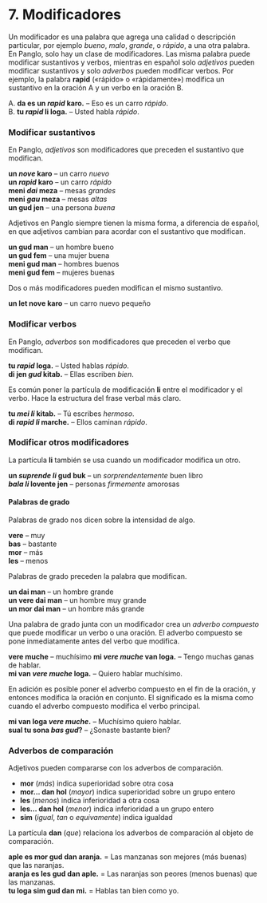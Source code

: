
# 7. Modificadores

Un modificador es una palabra que agrega una calidad o descripción particular,
por ejemplo _bueno_, _malo_, _grande_, o _rápido_, a una otra palabra.
En Panglo, solo hay un clase de modificadores.
Las misma palabra puede modificar sustantivos y verbos,
mientras en español solo _adjetivos_ pueden modificar sustantivos
y solo _adverbos_ pueden modificar verbos.
Por ejemplo, la palabra
**rapid**
(«rápido» o «rápidamente»)
modifica un sustantivo en la oración A
y un verbo en la oración B.

A. **da es un _rapid_ karo.**
– Eso es un carro _rápido_.  
B. **tu _rapid_ li loga.**
– Usted habla _rápido_.


### Modificar sustantivos

En Panglo, _adjetivos_ son modificadores que preceden el sustantivo que modifican.

**un _nove_ karo**
– un carro _nuevo_  
**un _rapid_ karo**
– un carro _rápido_  
**meni _dai_ meza**
– mesas _grandes_  
**meni _gau_ meza**
– mesas _altas_  
**un gud jen**
– una persona _buena_

Adjetivos en Panglo siempre tienen la misma forma,
a diferencia de español, en que adjetivos cambian para acordar con el sustantivo que modifican.

**un gud man**
– un hombre bueno  
**un gud fem**
– una mujer buena  
**meni gud man**
– hombres buenos  
**meni gud fem**
– mujeres buenas

Dos o más modificadores pueden modifican el mismo sustantivo.

**un let nove karo**
– un carro nuevo pequeño


### Modificar verbos

En Panglo, _adverbos_ son modificadores que preceden el verbo que modifican.

**tu _rapid_ loga.**
– Usted hablas _rápido_.  
**di jen _gud_ kitab.**
– Ellas escriben _bien_.

Es común poner la partícula de modificación
**li**
entre el modificador y el verbo.
Hace la estructura del frase verbal más claro.

**tu _mei li_ kitab.**
– Tú escribes _hermoso_.  
**di _rapid li_ marche.**
– Ellos caminan _rápido_.


### Modificar otros modificadores

La partícula
**li**
también se usa cuando un modificador modifica un otro.

**un _suprende li_ gud buk**
– un _sorprendentemente_ buen libro  
**_bala li_ lovente jen**
– personas _firmemente_ amorosas


#### Palabras de grado

Palabras de grado nos dicen sobre la intensidad de algo.

**vere**
– muy  
**bas**
– bastante  
**mor**
– más  
**les**
– menos

Palabras de grado preceden la palabra que modifican.

**un dai man**
– un hombre grande  
**un vere dai man**
– un hombre muy grande  
**un mor dai man**
– un hombre más grande

Una palabra de grado junta con un modificador crea un _adverbo compuesto_
que puede modificar un verbo o una oración.
El adverbo compuesto se pone inmediatamente antes del verbo que modifica.

**vere muche**
– muchísimo
**mi _vere muche_ van loga.**
– Tengo muchas ganas de hablar.  
**mi van _vere muche_ loga.**
– Quiero hablar muchísimo.

En adición es posible poner el adverbo compuesto en el fin de la oración,
y entonces modifica la oración en conjunto.
El significado es la misma como cuando el adverbo compuesto modifica el verbo principal.

**mi van loga _vere muche_.**
– Muchísimo quiero hablar.  
**sual tu sona _bas gud_?**
– ¿Sonaste bastante bien?


### Adverbos de comparación

Adjetivos pueden compararse con los adverbos de comparación.

- **mor**
  (_más_) indica superioridad sobre otra cosa
- **mor... dan hol**
  (_mayor_) indica superioridad sobre un grupo entero
- **les**
  (_menos_) indica inferioridad a otra cosa
- **les... dan hol**
  (_menor_) indica inferioridad a un grupo entero
- **sim**
  (_igual_, _tan_ o _equivamente_) indica igualdad

La partícula
**dan**
(_que_) relaciona los adverbos de comparación al objeto de comparación.

**aple es mor gud dan aranja.**
= Las manzanas son mejores (más buenas) que las naranjas.  
**aranja es les gud dan aple.**
= Las naranjas son peores (menos buenas) que las manzanas.  
**tu loga sim gud dan mi.**
= Hablas tan bien como yo.


